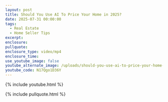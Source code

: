 ```yaml
---
layout: post
title: Should You Use AI To Price Your Home in 2025?
date: 2025-07-31 00:00:00
tags:
  - Real Estate
  - Home Seller Tips
excerpt:
enclosure:
pullquote:
enclosure_type: video/mp4
enclosure_time:
use_youtube_image: false
youtube_alternate_image: /uploads/should-you-use-ai-to-price-your-home-in-2025.jpg
youtube_code: N17Qgo1D36Y
---
```

{% include youtube.html %}

{% include pullquote.html %}